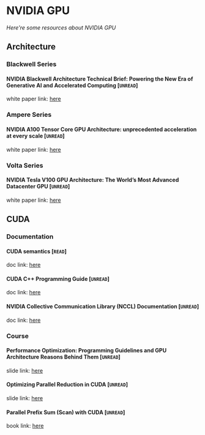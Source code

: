 # NVIDIA GPU
*Here're some resources about NVIDIA GPU*


## Architecture

### Blackwell Series


#### NVIDIA Blackwell Architecture Technical Brief: Powering the New Era of Generative AI and Accelerated Computing [`UNREAD`]

white paper link: [here](https://resources.nvidia.com/en-us-blackwell-architecture)



### Ampere Series


#### NVIDIA A100 Tensor Core GPU Architecture: unprecedented acceleration at every scale [`UNREAD`]

white paper link: [here](https://images.nvidia.com/aem-dam/en-zz/Solutions/data-center/nvidia-ampere-architecture-whitepaper.pdf)


### Volta Series

#### NVIDIA Tesla V100 GPU Architecture: The World’s Most Advanced Datacenter GPU [`UNREAD`]

white paper link: [here](https://images.nvidia.com/content/volta-architecture/pdf/volta-architecture-whitepaper.pdf)

## CUDA


### Documentation

#### CUDA semantics [`READ`]

doc link: [here](https://pytorch.org/docs/main/notes/cuda.html#cuda-memory-management)

#### CUDA C++ Programming Guide [`UNREAD`]

doc link: [here](https://docs.nvidia.com/cuda/cuda-c-programming-guide/index.html#)

#### NVIDIA Collective Communication Library (NCCL) Documentation [`UNREAD`]

doc link: [here](https://docs.nvidia.com/deeplearning/nccl/user-guide/docs/)


### Course

#### Performance Optimization: Programming Guidelines and GPU Architecture Reasons Behind Them [`UNREAD`]

slide link: [here](https://on-demand.gputechconf.com/gtc/2013/presentations/S3466-Programming-Guidelines-GPU-Architecture.pdf)


#### Optimizing Parallel Reduction in CUDA [`UNREAD`]

slide link: [here](https://developer.download.nvidia.com/compute/cuda/1.1-Beta/x86_website/projects/reduction/doc/reduction.pdf)


#### Parallel Prefix Sum (Scan) with CUDA [`UNREAD`]

book link: [here](https://developer.nvidia.com/gpugems/gpugems3/part-vi-gpu-computing/chapter-39-parallel-prefix-sum-scan-cuda)



